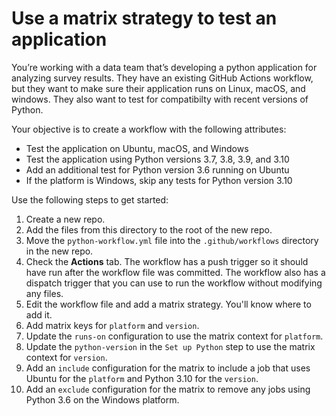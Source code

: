 # Use a matrix strategy to test an application
You’re working with a data team that’s developing a python application for analyzing survey results.  They have an existing GitHub Actions workflow, but they want to make sure their application runs on Linux, macOS, and windows.  They also want to test for compatibilty with recent versions of Python.

Your objective is to create a workflow with the following attributes:
- Test the application on Ubuntu, macOS, and Windows
- Test the application using Python versions 3.7, 3.8, 3.9, and 3.10
- Add an additional test for Python version 3.6 running on Ubuntu
- If the platform is Windows, skip any tests for Python version 3.10

Use the following steps to get started:
1. Create a new repo.
1. Add the files from this directory to the root of the new repo.
1. Move the `python-workflow.yml` file into the `.github/workflows` directory in the new repo.
1. Check the **Actions** tab.  The workflow has a push trigger so it should have run after the workflow file was committed.  The workflow also has a dispatch trigger that you can use to run the workflow without modifying any files.
1. Edit the workflow file and add a matrix strategy. You'll know where to add it.
1. Add matrix keys for `platform` and `version`.
1. Update the `runs-on` configuration to use the matrix context for `platform`.
1. Update the `python-version` in the `Set up Python` step to use the matrix context for `version`.
1. Add an `include` configuration for the matrix to include a job that uses Ubuntu for the `platform` and Python 3.10 for the `version`.
1. Add an `exclude` configuration for the matrix to remove any jobs using Python 3.6 on the Windows platform.
